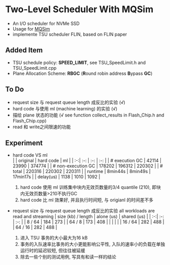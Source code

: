 # Two-Level Scheduler With MQSim
- An I/O scheduler for NVMe SSD     
- Usage for [MQSim](https://github.com/CMU-SAFARI/MQSim)      
- implemente TSU scheduler FLIN, based on FLIN paper

## Added Item
- TSU schedule policy: **SPEED_LIMIT**, see TSU_SpeedLimit.h and TSU_SpeedLimit.cpp   
- Plane Allocation Scheme: **RBGC** (**R**ound robin address **B**ypass **GC**)

## To Do
- request size 与 request queue length 成反比的实验 (√)     
- hard code 与使用 ml (machine learning) 的实验 (√)     
- 描绘 plane 状态的功能 (√ see function collect_results in Flash_Chip.h and Flash_Chip.cpp)    
- read 和 write之间限速的功能

## Experiment
- hard code VS ml  
    | | original | hard code | ml |
    | :-:| :-: | :-: | :-: |
    | # execution GC  | 42114 | 23990 | 374774 |
    | # non-execution GC | 178202 | 196312 | 220302 |
    | # total | 220316 | 220302 | 220311 |
    | runtime | 8min44s | 8min49s | 17min17s |
    | delay(us) | 1138 | 1010 | 1092 |

    1. hard code 使用 ml 训练集中块内无效页数量的3/4 quantile (210), 即块内无效页数量>210不执行GC
    2. hard code 比 ml 效果好, 并且执行时间短, 与 origianl 的时间差不多

- request size 与 request queue length 成反比的实验
    all workloads are read and streaming
    | size (kb) / length | alone (us) | shared (us) |
    | :-:| :-: | :-: |
    | 8 / 64  | 184 | 273 |
    | 64 / 8 | 173 | 408 |
    | | | |
    | 16 / 64 | 282 | 488 |
    | 64 / 16 | 282 | 488 |

    1. 进入 TSU 事务的大小最大为16 kB
    2. 事务的入队速率比事务的大小更能影响公平性, 入队的速率小的负载在单独运行时的延迟较短, 但往往被延缓
    3. 除去一些个别的测试用例, 写具有和读一样的结论